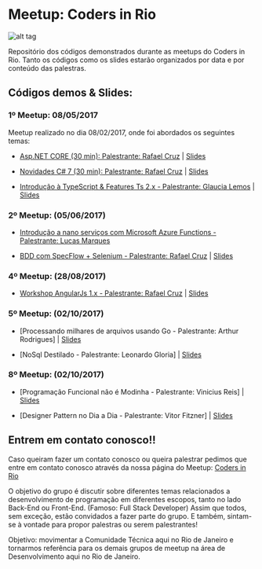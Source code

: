 # Meetup: Coders in Rio


![alt tag](http://i.imgsafe.org/1636ce46ef.png)


Repositório dos códigos demonstrados durante as meetups do Coders in Rio. Tanto os códigos como os slides estarão organizados por data e por conteúdo das palestras. 

## Códigos demos & Slides:

### 1º Meetup: 08/05/2017

Meetup realizado no dia 08/02/2017, onde foi abordados os seguintes temas:

- [Asp.NET CORE (30 min): Palestrante: Rafael Cruz](https://github.com/codersinrio/meetups/tree/master/1-Meetup/aspnetcore) | [Slides](https://www.slideshare.net/rafaelcruz7334/aspnet-core-75826775)

- [Novidades C# 7 (30 min): Palestrante: Rafael Cruz](https://github.com/codersinrio/meetups/tree/master/1-Meetup/NovidadesCS7) | [Slides](https://www.slideshare.net/rafaelcruz7334/novidades-sobre-o-c-70-e-sua-evoluo)

- [Introdução à TypeScript & Features Ts 2.x - Palestrante: Glaucia Lemos](https://github.com/glaucia86/palestra-typescript) | [Slides](https://pt.slideshare.net/GlauciaLemos/palestra-introduo-typescript-features-ts-2x)

### 2º Meetup: (05/06/2017) 

- [Introdução a nano serviços com Microsoft Azure Functions - Palestrante: Lucas Marques](https://github.com/codersinrio/meetups/tree/master/2-Meetup/Azure-Functions)

- [ BDD com SpecFlow + Selenium - Palestrante: Rafael Cruz](https://github.com/codersinrio/meetups/tree/master/2-Meetup/BDD-SpecFlow-Selenium) | [Slides](https://pt.slideshare.net/rafaelcruz7334/apresentao-de-bdd-com-specflow-e-selenium)


### 4º Meetup: (28/08/2017) 

- [Workshop AngularJs 1.x - Palestrante: Rafael Cruz](https://github.com/codersinrio/meetups/tree/master/4-Meetup/AngularJs) | [Slides](https://www.slideshare.net/rafaelcruz7334/angularjs-1x-meetup-coders-in-rio)


### 5º Meetup: (02/10/2017) 

- [Processando milhares de arquivos usando Go - Palestrante: Arthur Rodrigues] | [Slides](https://github.com/codersinrio/meetups/tree/master/5-Meetup/Palestra1)

- [NoSql Destilado - Palestrante: Leonardo Gloria] | [Slides](https://github.com/codersinrio/meetups/tree/master/5-Meetup/Palestra2)

### 8º Meetup: (02/10/2017) 

- [Programação Funcional não é Modinha - Palestrante: Vinicius Reis] | [Slides](https://github.com/codersinrio/meetups/tree/master/8-Meetup/Palestra1)

- [Designer Pattern no Dia a Dia - Palestrante: Vitor Fitzner] | [Slides](https://github.com/codersinrio/meetups/tree/master/8-Meetup/Palestra2)


## Entrem em contato conosco!!

Caso queiram fazer um contato conosco ou queira palestrar pedimos que entre em contato conosco através da nossa página do Meetup: [Coders in Rio](https://www.meetup.com/pt-BR/Coders-in-Rio)

O objetivo do grupo é discutir sobre diferentes temas relacionados a desenvolvimento de programação em diferentes escopos, tanto no lado Back-End ou Front-End. (Famoso: Full Stack Developer) 
Assim que todos, sem exceção, estão convidados a fazer parte do grupo. E também, sintam-se à vontade para propor palestras ou serem palestrantes!

Objetivo: movimentar a Comunidade Técnica aqui no Rio de Janeiro e tornarmos referência para os demais grupos de meetup na área de Desenvolvimento aqui no Rio de Janeiro.

